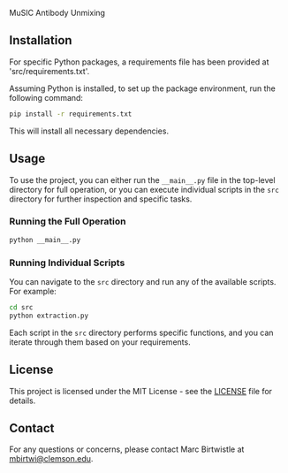 MuSIC Antibody Unmixing

## Installation

For specific Python packages, a requirements file has been provided at 'src/requirements.txt'.

Assuming Python is installed, to set up the package environment, run the following command:

```sh
pip install -r requirements.txt
```

This will install all necessary dependencies.

## Usage

To use the project, you can either run the `__main__.py` file in the top-level directory for full operation, or you can execute individual scripts in the `src` directory for further inspection and specific tasks.

### Running the Full Operation

```sh
python __main__.py
```

### Running Individual Scripts

You can navigate to the `src` directory and run any of the available scripts. For example:

```sh
cd src
python extraction.py
```

Each script in the `src` directory performs specific functions, and you can iterate through them based on your requirements.

## License

This project is licensed under the MIT License - see the [LICENSE](LICENSE) file for details.

## Contact

For any questions or concerns, please contact Marc Birtwistle at mbirtwi@clemson.edu.


